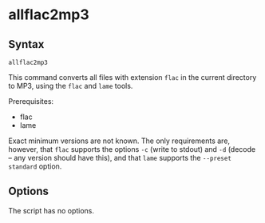# allflac2mp3

## Syntax

    allflac2mp3

This command converts all files with extension `flac` in the current directory
to MP3, using the `flac` and `lame` tools.

Prerequisites:

* flac
* lame

Exact minimum versions are not known. The only requirements are, however, that
`flac` supports the options `-c` (write to stdout) and `-d` (decode – any
version should have this), and that `lame` supports the `--preset standard` option.

## Options

The script has no options.
